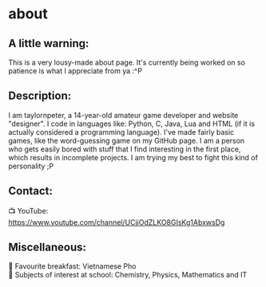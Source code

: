 # about
## A little warning:
This is a very lousy-made about page. It's currently being worked on so patience is what I appreciate from ya :^P
## Description:
I am taylornpeter, a 14-year-old amateur game developer and website "designer". I code in languages like: Python, C, Java, Lua and HTML (if it is actually considered a programming language). I've made fairly basic games, like the word-guessing game on my GitHub page. I am a person who gets easily bored with stuff that I find interesting in the first place, which results in incomplete projects. I am trying my best to fight this kind of personality ;P
## Contact:
📺 YouTube: https://www.youtube.com/channel/UCjjOdZLKO8GIsKg1AbxwsDg
## Miscellaneous:
🍳 Favourite breakfast: Vietnamese Pho <br />
🏫 Subjects of interest at school: Chemistry, Physics, Mathematics and IT
